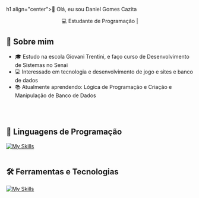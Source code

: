 h1 align="center">👋 Olá, eu sou Daniel Gomes Cazita</h1>

<p align="center">
  💻 Estudante de Programação | 
  
  ## 🚀 Sobre mim
- 🎓 Estudo na escola Giovani Trentini, e faço curso de Desenvolvimento de Sistemas no Senai
- 💻 Interessado em tecnologia e desenvolvimento de jogo e sites e banco de dados
- 📚 Atualmente aprendendo: Lógica de Programação e Criação e Manipulação de Banco de Dados
</p><br><br>


## 🚀 Linguagens de Programação
[![My Skills](https://skillicons.dev/icons?i=java,python,javascript,c,php)](https://skillicons.dev)<br><br>

## 🛠️ Ferramentas e Tecnologias
[![My Skills](https://skillicons.dev/icons?i=vscode,eclipse,mysql,bootstrap,git,github)](https://skillicons.dev)<br><br>

